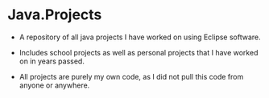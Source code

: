# Java.Projects

* A repository of all java projects I have worked on using Eclipse software.

* Includes school projects as well as personal projects that I have worked on in years passed.

* All projects are purely my own code, as I did not pull this code from anyone or anywhere.
